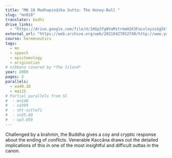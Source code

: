 ```yaml
---
title: "MN 18 Madhupiṇḍika Sutta: The Honey-Ball "
slug: "mn018"
translator: bodhi
drive_links:
  - "https://drive.google.com/file/d/1HGp3fgNYaMztrkmH2K3FoLnloyzsGg5k"
external_url: "https://web.archive.org/web/20210427052740/http://www.yellowrobe.com/component/content/article/120-majjhima-nikaya/350-mn-18-madhupiika-sutta-the-honeyball.html"
course: hermeneutics
tags:
  - mn
  - speech
  - epistemology
  - origination
# nibbana covered by *The Island*
year: 2009
pages: 2
parallels:
  - ea40.10
  - ma115
# Partial parallels from SC
#  - mn148
#  - sa304
#  - sht-sutta71
#  - sn35.60
#  - up3.059
---
```


Challenged by a brahmin, the Buddha gives a coy and cryptic response about the ending of conflicts. Venerable Kaccāna draws out the detailed implications of this in one of the most insightful and difficult suttas in the canon.
